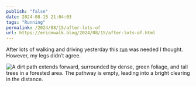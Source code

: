 ```yaml
---
publish: "false"
date: 2024-08-15 21:04:03
tags: "Running"
permalink: /2024/08/15/after-lots-of
url: https://ericmwalk.blog/2024/08/15/after-lots-of.html
---
```


After lots of walking and driving yesterday this [run](https://strava.com/activities/12156669824) was needed I thought. However, my legs didn’t agree.

![A dirt path extends forward, surrounded by dense, green foliage, and tall trees in a forested area. The pathway is empty, leading into a bright clearing in the distance.](https://ericmwalk.blog/uploads/2024/img-1560.jpeg)